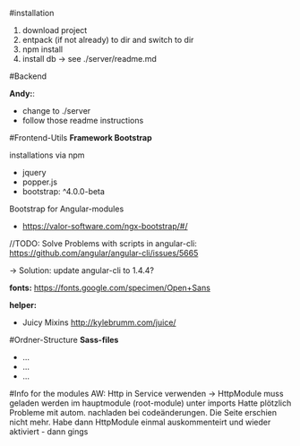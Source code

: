 
#installation
1) download project
2) entpack (if not already) to dir and switch to dir
3) npm install
4) install db -> see ./server/readme.md

#Backend

**Andy:**:
- change to ./server 
- follow those readme instructions 




#Frontend-Utils
**Framework Bootstrap**

installations via npm
- jquery 
- popper.js
- bootstrap: ^4.0.0-beta

Bootstrap for Angular-modules
- https://valor-software.com/ngx-bootstrap/#/

//TODO: Solve Problems with scripts in angular-cli:
https://github.com/angular/angular-cli/issues/5665

-> Solution: update angular-cli to 1.4.4?

**fonts:**
https://fonts.google.com/specimen/Open+Sans


**helper:**

- Juicy Mixins
http://kylebrumm.com/juice/



#Ordner-Structure
**Sass-files**
- ...
- ...
- ...


#Info for the modules
AW: Http in Service verwenden -> HttpModule muss geladen werden im hauptmodule (root-module) unter imports
Hatte plötzlich Probleme mit autom. nachladen bei codeänderungen. Die Seite erschien nicht mehr. 
Habe dann HttpModule einmal auskommenteirt und wieder aktiviert - dann gings
